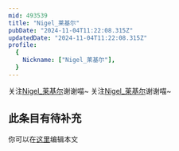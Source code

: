 ```yaml
---
mid: 493539
title: "Nigel_莱基尔"
pubDate: "2024-11-04T11:22:08.315Z"
updatedDate: "2024-11-04T11:22:08.315Z"
profile:
  {
    Nickname: ["Nigel_莱基尔"],
  }
---
```


关注[Nigel_莱基尔](https://space.bilibili.com/493539)谢谢喵~ 关注[Nigel_莱基尔](https://space.bilibili.com/493539)谢谢喵~

## 此条目有待补充
你可以在[这里](https://github.com/Yuhanawa/VTuber.ICU-Content/edit/master/v/Nigel_莱基尔/index.md)编辑本文
